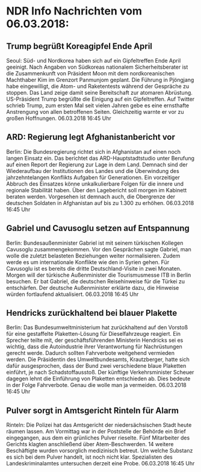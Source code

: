 # NDR Info Nachrichten vom 06.03.2018:


## Trump begrüßt Koreagipfel Ende April
Seoul:        Süd- und Nordkorea haben sich auf ein Gipfeltreffen Ende April geeinigt. Nach Angaben von Südkoreas nationalem Sicherheitsberater ist die Zusammenkunft von Präsident Moon mit dem nordkoreanischen Machthaber Kim im Grenzort Panmunjom geplant. Die Führung in Pjöngjang habe eingewilligt, die Atom- und Raketentests während der Gespräche zu stoppen. Das Land zeige damit seine Bereitschaft zur atomaren Abrüstung. US-Präsident Trump begrüßte die Einigung auf ein Gipfeltreffen. Auf Twitter schrieb Trump, zum ersten Mal seit vielen Jahren gebe es eine ernsthafte Anstrengung von allen betroffenen Seiten. Gleichzeitig warnte er vor zu großen Hoffnungen. 06.03.2018 16:45 Uhr 

## ARD: Regierung legt Afghanistanbericht vor
Berlin: Die Bundesregierung richtet sich in Afghanistan auf einen noch langen Einsatz ein. Das berichtet das ARD-Hauptstadtstudio unter Berufung auf einen Report der Regierung zur Lage in dem Land. Demnach sind der Wiederaufbau der Institutionen des Landes und die Überwindung des jahrzehntelangen Konflikts Aufgaben für Generationen. Ein vorzeitiger Abbruch des Einsatzes könne unkalkulierbare Folgen für die innere und regionale Stabilität haben. Über den Lagebericht soll morgen im Kabinett beraten werden. Vorgesehen ist demnach auch, die Obergrenze der deutschen Soldaten in Afghanistan auf bis zu 1.300 zu erhöhen. 06.03.2018 16:45 Uhr 

## Gabriel und Cavusoglu setzen auf Entspannung
Berlin:    Bundesaußenminister Gabriel ist mit seinem türkischen Kollegen Cavusoglu zusammengekommen. Vor den Gesprächen sagte Gabriel, man wolle die zuletzt belasteten Beziehungen weiter normalisieren. Zudem werde es um internationale Konflikte wie den in Syrien gehen. Für Cavusoglu ist es bereits die dritte Deutschland-Visite in zwei Monaten. Morgen will der türkische Außenminister die Tourismusmesse ITB in Berlin besuchen. Er bat Gabriel, die deutschen Reisehinweise für die Türkei zu entschärfen. Der deutsche Außenminister erklärte dazu, die Hinweise würden fortlaufend aktualisiert. 06.03.2018 16:45 Uhr 

## Hendricks zurückhaltend bei blauer Plakette
Berlin: Das Bundesumweltministerium hat zurückhaltend auf den Vorstoß für eine gestaffelte Plaketten-Lösung für Dieselfahrzeuge reagiert. Ein Sprecher teilte mit, der geschäftsführenden Ministerin Hendricks sei es wichtig, dass die Autoindustrie ihrer Verantwortung für Nachrüstungen gerecht werde. Dadurch sollten Fahrverbote weitgehend vermieden werden. Die Präsidentin des Umweltbundesamts, Krautzberger, hatte sich dafür ausgesprochen, dass der Bund zwei verschiedene blaue Plaketten einführt, je nach Schadstoffausstoß. Der künftige Verkehrsminister Scheuer dagegen lehnt die Einführung von Plaketten entschieden ab. Dies bedeute in der Folge Fahrverbote. Genau die wolle man ja vermeiden. 06.03.2018 16:45 Uhr 

## Pulver sorgt in Amtsgericht Rinteln für Alarm
Rinteln: Die Polizei hat das Amtsgericht der niedersächsischen Stadt heute räumen lassen. Am Vormittag war in der Poststelle der Behörde ein Brief eingegangen, aus dem ein grünliches Pulver rieselte. Fünf Mitarbeiter des Gerichts klagten anschließend über Atem-Beschwerden. 14 weitere Beschäftigte wurden vorsorglich medizinisch betreut. Um welche Substanz es sich bei dem Pulver handelt, ist noch nicht klar. Spezialisten des Landeskriminalamtes untersuchen derzeit eine Probe. 06.03.2018 16:45 Uhr 
